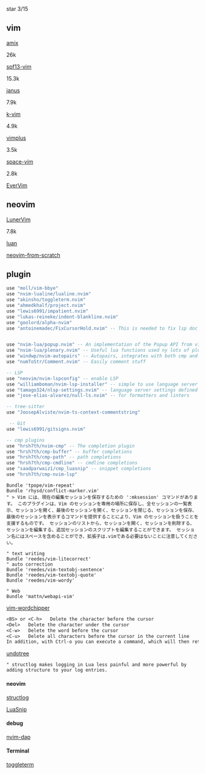 star 3/15

## vim

[amix](https://github.com/amix/vimrc)

26k

[spf13-vim](https://github.com/spf13/spf13-vim)

15.3k

[janus](https://github.com/carlhuda/janus)

7.9k

[k-vim](https://github.com/wklken/k-vim)

4.9k

[vimplus](https://github.com/chxuan/vimplus)

3.5k

[space-vim](https://github.com/liuchengxu/space-vim)

2.8k

[EverVim](https://github.com/LER0ever/EverVim)

## neovim

[LunerVim](https://github.com/LunarVim/LunarVim)

7.8k

[luan](https://github.com/luan/nvim)

[neovim-from-scratch](https://github.com/LunarVim/Neovim-from-scratch)

## plugin

```lua
use "moll/vim-bbye"
use "nvim-lualine/lualine.nvim"
use "akinsho/toggleterm.nvim"
use "ahmedkhalf/project.nvim"
use "lewis6991/impatient.nvim"
use "lukas-reineke/indent-blankline.nvim"
use "goolord/alpha-nvim"
use "antoinemadec/FixCursorHold.nvim" -- This is needed to fix lsp doc highlight


use "nvim-lua/popup.nvim" -- An implementation of the Popup API from vim in Neovim
use "nvim-lua/plenary.nvim" -- Useful lua functions used ny lots of plugins
use "windwp/nvim-autopairs" -- Autopairs, integrates with both cmp and treesitter
use "numToStr/Comment.nvim" -- Easily comment stuff

-- LSP
use "neovim/nvim-lspconfig" -- enable LSP
use "williamboman/nvim-lsp-installer" -- simple to use language server installer
use "tamago324/nlsp-settings.nvim" -- language server settings defined in json for
use "jose-elias-alvarez/null-ls.nvim" -- for formatters and linters

-- tree-sitter
use "JoosepAlviste/nvim-ts-context-commentstring"

 -- Git
use "lewis6991/gitsigns.nvim"

-- cmp plugins
use "hrsh7th/nvim-cmp" -- The completion plugin
use "hrsh7th/cmp-buffer" -- buffer completions
use "hrsh7th/cmp-path" -- path completions
use "hrsh7th/cmp-cmdline" -- cmdline completions
use "saadparwaiz1/cmp_luasnip" -- snippet completions
use "hrsh7th/cmp-nvim-lsp"
```

```vim
Bundle 'tpope/vim-repeat'
Bundle 'rhysd/conflict-marker.vim'
" > Vim には、現在の編集セッションを保存するための ':mksession' コマンドがあります。 このプラグインは、Vim のセッションを専用の場所に保存し、全セッションの一覧表示、セッションを開く、最後のセッションを開く、セッションを閉じる、セッションを保存、最後のセッションを表示するコマンドを提供することにより、Vim のセッションを扱うことを支援するものです。 セッションのリストから、セッションを開く、セッションを削除する、セッションを編集する、追加セッションのスクリプトを編集することができます。 セッション名にはスペースを含めることができ、拡張子は.vimである必要はないことに注意してください。

" text writing
Bundle 'reedes/vim-litecorrect'
" auto correction
Bundle 'reedes/vim-textobj-sentence'
Bundle 'reedes/vim-textobj-quote'
Bundle 'reedes/vim-wordy'

" Web
Bundle 'mattn/webapi-vim'
```

[vim-wordchipper](https://github.com/preservim/vim-wordchipperv)

```txt
<BS> or <C-h>	Delete the character before the cursor
<Del>	Delete the character under the cursor
<C-w>	Delete the word before the cursor
<C-u>	Delete all characters before the cursor in the current line
In addition, with Ctrl-o you can execute a command, which will then return to Insert mode. For example <C-o>dw can delete the word after the cursor.
```

[undotree](https://github.com/mbbill/undotree)

```
" structlog makes logging in Lua less painful and more powerful by adding structure to your log entries.
```

#### neovim

[structlog](https://github.com/Tastyep/structlog.nvim)

[LuaSnip](https://github.com/L3MON4D3/LuaSnip/)

#### debug

[nvim-dap](https://github.com/mfussenegger/nvim-dap)

#### Terminal

[toggleterm](https://github.com/akinsho/toggleterm.nvim)
